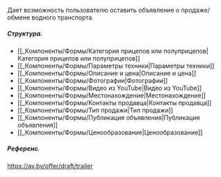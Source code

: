 Дает возможность пользователю оставить объявление о продаже/обмене водного транспорта.
##### Структура.
- [[_Компоненты/Формы/Категория прицепов или полуприцепов|Категория прицепов или полуприцепов]]
- [[_Компоненты/Формы/Параметры техники|Параметры техники]]
- [[_Компоненты/Формы/Описание и цена|Описание и цена]]
- [[_Компоненты/Формы/Фотографии|Фотографии]]
- [[_Компоненты/Формы/Видео из YouTube|Видео из YouTube]]
- [[_Компоненты/Формы/Местонахождение|Местонахождение]]
- [[_Компоненты/Формы/Контакты продавца|Контакты продавца]]
- [[_Компоненты/Формы/Тип продажи|Тип продажи]]
- [[_Компоненты/Формы/Публикация объявления|Публикация объявления]]
- [[_Компоненты/Формы/Ценообразование|Ценообразование]]
##### Референс.
https://av.by/offer/draft/trailer